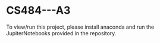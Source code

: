 # CS484---A3

To view/run this project, please install anaconda and run the JupiterNotebooks provided in the repository.
